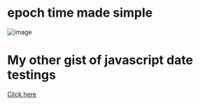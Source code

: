 # epoch time made simple

![image](https://user-images.githubusercontent.com/31458531/213819220-3e156c4f-807b-49c0-8f86-9f51265beb41.png)


# My other gist of javascript date testings

[Click here](https://gist.github.com/sahilrajput03/07de36ab5fd8c180b6ca6d125ac552a8)
